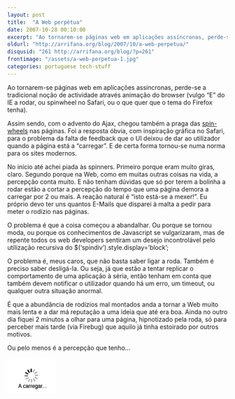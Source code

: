 ```yaml
---
layout: post
title:  "A Web perpétua"
date: 2007-10-28 00:10:00
excerpt: "Ao tornarem-se páginas web em aplicações assíncronas, perde-se a tradicional noção de actividade através animação do browser (vulgo “E” do IE a rodar, ou spinwheel no Safari, ou o que quer que o tema do Firefox tenha). "
oldurl: "http://arrifana.org/blog/2007/10/a-web-perpetua/"
disqusid: "261 http://arrifana.org/blog/?p=261"
frontimage: "/assets/a-web-perpetua-1.jpg"
categories: portuguese tech-stuff
---
```


Ao tornarem-se páginas web em aplicações assíncronas, perde-se a tradicional noção de actividade através animação do browser (vulgo “E” do IE a rodar, ou spinwheel no Safari, ou o que quer que o tema do Firefox tenha). 

Assim sendo, com o advento do Ajax, chegou também a praga das [spin-wheels][1] nas páginas. Foi a resposta óbvia, com  inspiração gráfica no Safari, para o problema da falta de feedback que o UI deixou de dar ao utilizador quando a página está a “carregar”. E de certa forma tornou-se numa norma para os sites modernos.

No início até achei piada às spinners. Primeiro porque eram muito giras, claro. Segundo porque na Web, como em muitas outras coisas na vida, a percepção conta muito. E não tenham dúvidas que só por terem a bolinha a rodar estão a cortar a percepção do tempo que uma página demora a carregar por 2 ou mais. A reação natural é “isto está-se a mexer!”. Eu próprio devo ter uns quantos E-Mails que disparei à malta a pedir para meter o rodízio nas páginas.

O problema é que a coisa começou a abandalhar. Ou porque se tornou moda, ou porque os conhecimentos de Javascript se vulgarizaram, mas de repente todos os web developers sentiram um desejo incontrolável pelo utilização recursiva do $(‘spindiv’).style.display=’block’;

O problema é, meus caros, que não basta saber ligar a roda. Também é preciso saber desligá-la. Ou seja, já que estão a tentar replicar o comportamento de uma aplicação à séria, então tenham em conta que também devem notificar o utilizador quando há um erro, um timeout, ou qualquer outra situação anormal.

É que a abundância de rodízios mal montados anda a tornar a Web muito mais lenta e a dar má reputação a uma ideia que até era boa. Ainda no outro dia fiquei 2 minutos a olhar para uma página, hipnotizado pela roda, só para perceber mais tarde (via Firebug) que aquilo já tinha estoirado por outros motivos.

Ou pelo menos é a percepção que tenho…

![](/assets/a-web-perpetua-1.gif "photo 1")

[1]: http://www.napyfab.com/ajax-indicators/
